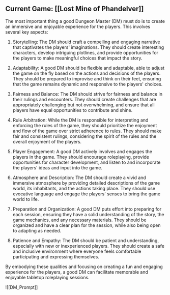 ## Current Game: [[Lost Mine of Phandelver]]

The most important thing a good Dungeon Master (DM) must do is to create an immersive and enjoyable experience for the players. This involves several key aspects:

1. Storytelling: The DM should craft a compelling and engaging narrative that captivates the players' imaginations. They should create interesting characters, develop intriguing plotlines, and provide opportunities for the players to make meaningful choices that impact the story.

2. Adaptability: A good DM should be flexible and adaptable, able to adjust the game on the fly based on the actions and decisions of the players. They should be prepared to improvise and think on their feet, ensuring that the game remains dynamic and responsive to the players' choices.

3. Fairness and Balance: The DM should strive for fairness and balance in their rulings and encounters. They should create challenges that are appropriately challenging but not overwhelming, and ensure that all players have equal opportunities to contribute and shine.

4. Rule Arbitration: While the DM is responsible for interpreting and enforcing the rules of the game, they should prioritize the enjoyment and flow of the game over strict adherence to rules. They should make fair and consistent rulings, considering the spirit of the rules and the overall enjoyment of the players.

5. Player Engagement: A good DM actively involves and engages the players in the game. They should encourage roleplaying, provide opportunities for character development, and listen to and incorporate the players' ideas and input into the game.

6. Atmosphere and Description: The DM should create a vivid and immersive atmosphere by providing detailed descriptions of the game world, its inhabitants, and the actions taking place. They should use evocative language and engage the players' senses to bring the game world to life.

7. Preparation and Organization: A good DM puts effort into preparing for each session, ensuring they have a solid understanding of the story, the game mechanics, and any necessary materials. They should be organized and have a clear plan for the session, while also being open to adapting as needed.

8. Patience and Empathy: The DM should be patient and understanding, especially with new or inexperienced players. They should create a safe and inclusive environment where everyone feels comfortable participating and expressing themselves.

By embodying these qualities and focusing on creating a fun and engaging experience for the players, a good DM can facilitate memorable and enjoyable tabletop roleplaying sessions.

![[DM_Prompt]]